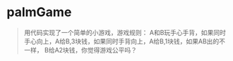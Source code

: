 # palmGame

>用代码实现了一个简单的小游戏，游戏规则：
>A和B玩手心手背，如果同时手心向上，A给B,3块钱，如果同时手背向上，A给B,1块钱，如果AB出的不一样， B给A2块钱，你觉得游戏公平吗？
